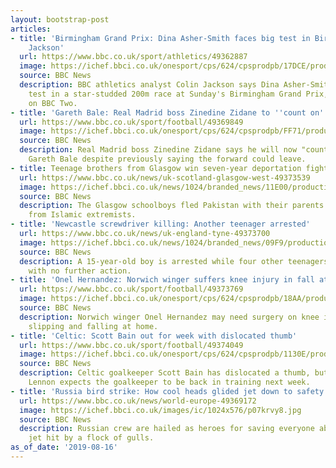 ```yaml
---
layout: bootstrap-post
articles:
- title: 'Birmingham Grand Prix: Dina Asher-Smith faces big test in Birmingham, says
    Jackson'
  url: https://www.bbc.co.uk/sport/athletics/49362887
  image: https://ichef.bbci.co.uk/onesport/cps/624/cpsprodpb/17DCE/production/_108324779_ashersmith_pa.jpg
  source: BBC News
  description: BBC athletics analyst Colin Jackson says Dina Asher-Smith faces a tough
    test in a star-studded 200m race at Sunday's Birmingham Grand Prix, which is live
    on BBC Two.
- title: 'Gareth Bale: Real Madrid boss Zinedine Zidane to ''count on'' Wales forward'
  url: https://www.bbc.co.uk/sport/football/49369849
  image: https://ichef.bbci.co.uk/onesport/cps/624/cpsprodpb/FF71/production/_108339356_bale_epa.jpg
  source: BBC News
  description: Real Madrid boss Zinedine Zidane says he will now "count on" forward
    Gareth Bale despite previously saying the forward could leave.
- title: Teenage brothers from Glasgow win seven-year deportation fight
  url: https://www.bbc.co.uk/news/uk-scotland-glasgow-west-49373539
  image: https://ichef.bbci.co.uk/news/1024/branded_news/11E00/production/_101961237_mediaitem101961236.jpg
  source: BBC News
  description: The Glasgow schoolboys fled Pakistan with their parents after threats
    from Islamic extremists.
- title: 'Newcastle screwdriver killing: Another teenager arrested'
  url: https://www.bbc.co.uk/news/uk-england-tyne-49373700
  image: https://ichef.bbci.co.uk/news/1024/branded_news/09F9/production/_108335520_duncanblur.jpg
  source: BBC News
  description: A 15-year-old boy is arrested while four other teenagers are released
    with no further action.
- title: 'Onel Hernandez: Norwich winger suffers knee injury in fall at home'
  url: https://www.bbc.co.uk/sport/football/49373769
  image: https://ichef.bbci.co.uk/onesport/cps/624/cpsprodpb/18AA/production/_108341360_onelhernandezindexgetty.jpg
  source: BBC News
  description: Norwich winger Onel Hernandez may need surgery on knee injury after
    slipping and falling at home.
- title: 'Celtic: Scott Bain out for week with dislocated thumb'
  url: https://www.bbc.co.uk/sport/football/49374049
  image: https://ichef.bbci.co.uk/onesport/cps/624/cpsprodpb/1130E/production/_108341407_19200543.jpg
  source: BBC News
  description: Celtic goalkeeper Scott Bain has dislocated a thumb, but manager Neil
    Lennon expects the goalkeeper to be back in training next week.
- title: 'Russia bird strike: How cool heads glided jet down to safety'
  url: https://www.bbc.co.uk/news/world-europe-49369172
  image: https://ichef.bbci.co.uk/images/ic/1024x576/p07krvy8.jpg
  source: BBC News
  description: Russian crew are hailed as heroes for saving everyone aboard an Airbus
    jet hit by a flock of gulls.
as_of_date: '2019-08-16'
---
```


